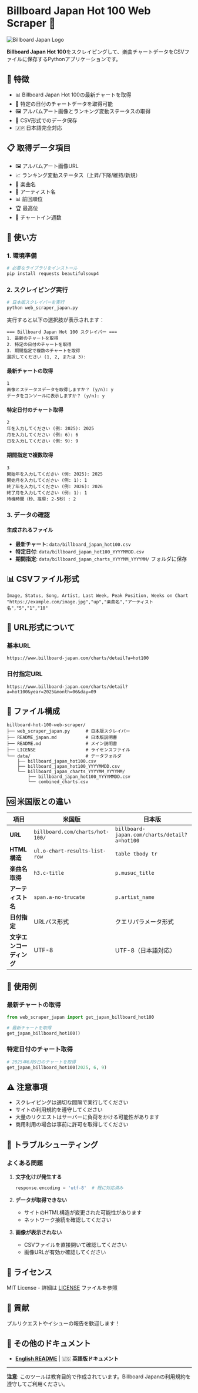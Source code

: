 # Billboard Japan Hot 100 Web Scraper 🎵

![Billboard Japan Logo](https://i.imgur.com/DohqNsv.jpeg)

**Billboard Japan Hot 100**をスクレイピングして、楽曲チャートデータをCSVファイルに保存するPythonアプリケーションです。

## 🌟 特徴

- 📊 Billboard Japan Hot 100の最新チャートを取得
- 📅 特定の日付のチャートデータを取得可能
- 🖼️ アルバムアート画像とランキング変動ステータスの取得
- 📁 CSV形式でのデータ保存
- 🇯🇵 日本語完全対応

## 📋 取得データ項目

- 🖼️ アルバムアート画像URL
- 📈 ランキング変動ステータス（上昇/下降/維持/新規）
- 🎵 楽曲名
- 👤 アーティスト名
- 📊 前回順位
- 🏆 最高位
- 📅 チャートイン週数

## 🚀 使い方

### 1. 環境準備

```bash
# 必要なライブラリをインストール
pip install requests beautifulsoup4
```

### 2. スクレイピング実行

```bash
# 日本版スクレイパーを実行
python web_scraper_japan.py
```

実行すると以下の選択肢が表示されます：

```
=== Billboard Japan Hot 100 スクレイパー ===
1. 最新のチャートを取得
2. 特定の日付のチャートを取得
3. 期間指定で複数のチャートを取得
選択してください (1, 2, または 3):
```

#### 最新チャートの取得
```
1
画像とステータスデータを取得しますか？ (y/n): y
データをコンソールに表示しますか？ (y/n): y
```

#### 特定日付のチャート取得
```
2
年を入力してください (例: 2025): 2025
月を入力してください (例: 6): 6
日を入力してください (例: 9): 9
```

#### 期間指定で複数取得
```
3
開始年を入力してください (例: 2025): 2025
開始月を入力してください (例: 1): 1
終了年を入力してください (例: 2026): 2026
終了月を入力してください (例: 1): 1
待機時間（秒、推奨: 2-5秒）: 2
```

### 3. データの確認

#### 生成されるファイル

- **最新チャート**: `data/billboard_japan_hot100.csv`
- **特定日付**: `data/billboard_japan_hot100_YYYYMMDD.csv`
- **期間指定**: `data/billboard_japan_charts_YYYYMM_YYYYMM/` フォルダに保存

## 📊 CSVファイル形式

```csv
Image, Status, Song, Artist, Last Week, Peak Position, Weeks on Chart
"https://example.com/image.jpg","up","楽曲名","アーティスト名","5","1","10"
```

## 🔧 URL形式について

### 基本URL
```
https://www.billboard-japan.com/charts/detail?a=hot100
```

### 日付指定URL
```
https://www.billboard-japan.com/charts/detail?a=hot100&year=2025&month=06&day=09
```

## 📁 ファイル構成

```
billboard-hot-100-web-scraper/
├── web_scraper_japan.py      # 日本版スクレイパー
├── README_japan.md           # 日本版説明書
├── README.md                 # メイン説明書
├── LICENSE                   # ライセンスファイル
└── data/                     # データフォルダ
    ├── billboard_japan_hot100.csv
    ├── billboard_japan_hot100_YYYYMMDD.csv
    └── billboard_japan_charts_YYYYMM_YYYYMM/
        ├── billboard_japan_hot100_YYYYMMDD.csv
        └── combined_charts.csv
```

## 🆚 米国版との違い

| 項目 | 米国版 | 日本版 |
|------|--------|--------|
| **URL** | `billboard.com/charts/hot-100/` | `billboard-japan.com/charts/detail?a=hot100` |
| **HTML構造** | `ul.o-chart-results-list-row` | `table tbody tr` |
| **楽曲名取得** | `h3.c-title` | `p.musuc_title` |
| **アーティスト名** | `span.a-no-trucate` | `p.artist_name` |
| **日付指定** | URLパス形式 | クエリパラメータ形式 |
| **文字エンコーディング** | UTF-8 | UTF-8（日本語対応） |

## 🎯 使用例

### 最新チャートの取得
```python
from web_scraper_japan import get_japan_billboard_hot100

# 最新チャートを取得
get_japan_billboard_hot100()
```

### 特定日付のチャート取得
```python
# 2025年6月9日のチャートを取得
get_japan_billboard_hot100(2025, 6, 9)
```

## ⚠️ 注意事項

- スクレイピングは適切な間隔で実行してください
- サイトの利用規約を遵守してください
- 大量のリクエストはサーバーに負荷をかける可能性があります
- 商用利用の場合は事前に許可を取得してください

## 🐛 トラブルシューティング

### よくある問題

1. **文字化けが発生する**
   ```python
   response.encoding = 'utf-8'  # 既に対応済み
   ```

2. **データが取得できない**
   - サイトのHTML構造が変更された可能性があります
   - ネットワーク接続を確認してください

3. **画像が表示されない**
   - CSVファイルを直接開いて確認してください
   - 画像URLが有効か確認してください

## 📄 ライセンス

MIT License - 詳細は [LICENSE](LICENSE) ファイルを参照

## 🤝 貢献

プルリクエストやイシューの報告を歓迎します！

## 📖 その他のドキュメント

- **[English README](README.md)** | 🇺🇸 **英語版ドキュメント**

---

**注意**: このツールは教育目的で作成されています。Billboard Japanの利用規約を遵守してご利用ください。 